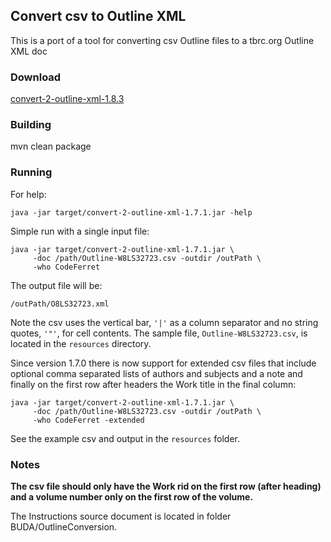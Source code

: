 ## Convert csv to Outline XML
This is a port of a tool for converting csv Outline files to a tbrc.org Outline XML doc 

### Download

[convert-2-outline-xml-1.8.3](https://github.com/buda-base/convert-2-outline-xml/releases/download/v1.8.3/convert-2-outline-xml-1.8.3.jar)

### Building
mvn clean package

### Running
For help:
```
java -jar target/convert-2-outline-xml-1.7.1.jar -help
```
Simple run with a single input file:
```
java -jar target/convert-2-outline-xml-1.7.1.jar \
     -doc /path/Outline-W8LS32723.csv -outdir /outPath \
     -who CodeFerret
```
The output file will be:
```
/outPath/O8LS32723.xml
```
Note the csv uses the vertical bar, ```'|'``` as a column separator and no string quotes, ```'"'```, for cell contents.
The sample file, ```Outline-W8LS32723.csv```, is located in the `resources` directory.

Since version 1.7.0 there is now support for extended csv files that include optional comma separated lists of 
authors and subjects and a note and finally on the first row after headers the Work title in the final column:
```
java -jar target/convert-2-outline-xml-1.7.1.jar \
     -doc /path/Outline-W8LS32723.csv -outdir /outPath \
     -who CodeFerret -extended
```
See the example csv and output in the ```resources``` folder.
### Notes
**The csv file should only have the Work rid on the first row (after heading) and a volume number only on the
first row of the volume.**

The Instructions source document is located in folder BUDA/OutlineConversion.
